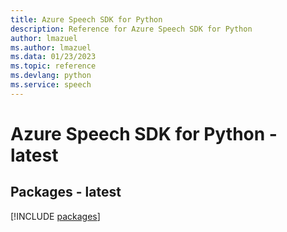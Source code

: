 ```yaml
---
title: Azure Speech SDK for Python
description: Reference for Azure Speech SDK for Python
author: lmazuel
ms.author: lmazuel
ms.data: 01/23/2023
ms.topic: reference
ms.devlang: python
ms.service: speech
---
```

# Azure Speech SDK for Python - latest
## Packages - latest
[!INCLUDE [packages](speech-index.md)]